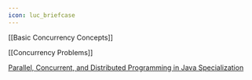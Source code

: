 ```yaml
---
icon: luc_briefcase
---
```

[[Basic Concurrency Concepts]]

[[Concurrency Problems]]

[Parallel, Concurrent, and Distributed Programming in Java Specialization](https://www.coursera.org/specializations/pcdp)


```folderv
```
